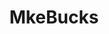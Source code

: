 ---
title: MkeBucks
crosslinks:
- torontoraptors
- sixers
- livven
- GreenBayPackers
- nfl
- NYKnicks
- AtlantaHawks
- rockets
- AMAAggregator
- OneTrueJOB
- CharlotteHornets
- Brewers
- CalgaryFlames
- theconfuserx2
- nflcirclejerk
- AccidentalRenaissance
- '2013'
- WiscoHerd
- BunniesorButtholes
- KansasCityChiefs
---